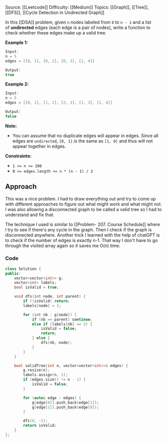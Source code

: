 Source: [[Leetcode]]
Difficulty: [[Medium]]
Topics: [[Graph]], [[Tree]], [[DFS]], [[Cycle Detection in Undirected Graph]]

In this [[DSA]] problem, given `n` nodes labeled from `0` to `n - 1` and a list of **undirected** edges (each edge is a pair of nodes), write a function to check whether these edges make up a valid tree.

**Example 1:**

```java
Input:
n = 5
edges = [[0, 1], [0, 2], [0, 3], [1, 4]]

Output:
true
```

**Example 2:**

```java
Input:
n = 5
edges = [[0, 1], [1, 2], [2, 3], [1, 3], [1, 4]]

Output:
false
```

**Note:**

- You can assume that no duplicate edges will appear in edges. Since all edges are `undirected`, `[0, 1]` is the same as `[1, 0]` and thus will not appear together in edges.

**Constraints:**

- `1 <= n <= 100`
- `0 <= edges.length <= n * (n - 1) / 2`

## Approach
This was a nice problem. I had to draw everything out and try to come up with different approaches to figure out what might work and what might not. I was also allowing a disconnected graph to be called a valid tree so I had to understand and fix that.

The technique I used is similar to [[Problem- 207. Course Schedule]] where I try to see if there's any cycle in the graph. Then I check if the graph is disconnected anywhere. Another trick I learned with the help of chatGPT is to check if the number of edges is exactly n-1. That way I don't have to go through the visited array again so it saves me O(n) time.

### Code 
``` cpp
class Solution {
public:
    vector<vector<int>> g;
    vector<int> labels;
    bool isValid = true;

    void dfs(int node, int parent) {
        if (!isValid) return;
        labels[node] = 2;

        for (int nb : g[node]) {
            if (nb == parent) continue;
            else if (labels[nb] == 2) {
                isValid = false;
                return;
            } else {
                dfs(nb, node);
            }
        }
    }

    bool validTree(int n, vector<vector<int>>& edges) {
        g.resize(n);
        labels.assign(n, 1);
        if (edges.size() != n - 1) {
            isValid = false;
        }

        for (auto& edge : edges) {
            g[edge[0]].push_back(edge[1]);
            g[edge[1]].push_back(edge[0]);
        }

        dfs(0, -1);
        return isValid;
    }
};
```
